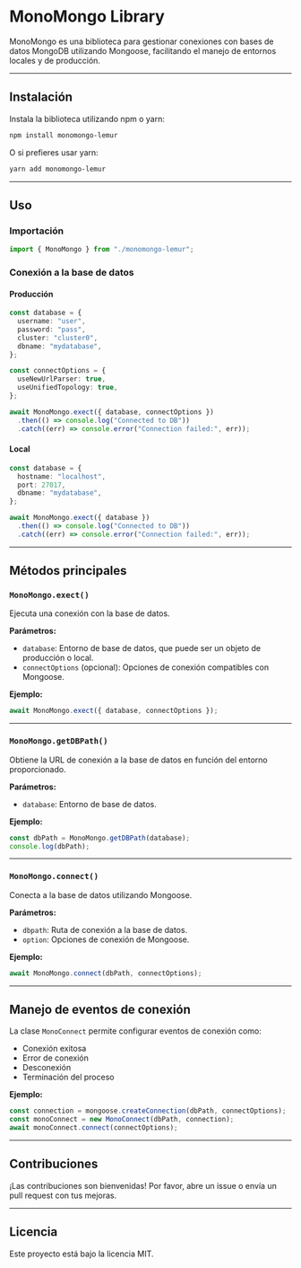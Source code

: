 # MonoMongo Library

MonoMongo es una biblioteca para gestionar conexiones con bases de datos MongoDB utilizando Mongoose, facilitando el manejo de entornos locales y de producción.

---

## Instalación

Instala la biblioteca utilizando npm o yarn:

```bash
npm install monomongo-lemur
```

O si prefieres usar yarn:

```bash
yarn add monomongo-lemur
```

---

## Uso

### Importación

```typescript
import { MonoMongo } from "./monomongo-lemur";
```

### Conexión a la base de datos

#### Producción

```typescript
const database = {
  username: "user",
  password: "pass",
  cluster: "cluster0",
  dbname: "mydatabase",
};

const connectOptions = {
  useNewUrlParser: true,
  useUnifiedTopology: true,
};

await MonoMongo.exect({ database, connectOptions })
  .then(() => console.log("Connected to DB"))
  .catch((err) => console.error("Connection failed:", err));
```

#### Local

```typescript
const database = {
  hostname: "localhost",
  port: 27017,
  dbname: "mydatabase",
};

await MonoMongo.exect({ database })
  .then(() => console.log("Connected to DB"))
  .catch((err) => console.error("Connection failed:", err));
```

---

## Métodos principales

### `MonoMongo.exect()`

Ejecuta una conexión con la base de datos.

**Parámetros:**

- `database`: Entorno de base de datos, que puede ser un objeto de producción o local.
- `connectOptions` (opcional): Opciones de conexión compatibles con Mongoose.

**Ejemplo:**

```typescript
await MonoMongo.exect({ database, connectOptions });
```

---

### `MonoMongo.getDBPath()`

Obtiene la URL de conexión a la base de datos en función del entorno proporcionado.

**Parámetros:**

- `database`: Entorno de base de datos.

**Ejemplo:**

```typescript
const dbPath = MonoMongo.getDBPath(database);
console.log(dbPath);
```

---

### `MonoMongo.connect()`

Conecta a la base de datos utilizando Mongoose.

**Parámetros:**

- `dbpath`: Ruta de conexión a la base de datos.
- `option`: Opciones de conexión de Mongoose.

**Ejemplo:**

```typescript
await MonoMongo.connect(dbPath, connectOptions);
```

---

## Manejo de eventos de conexión

La clase `MonoConnect` permite configurar eventos de conexión como:

- Conexión exitosa
- Error de conexión
- Desconexión
- Terminación del proceso

**Ejemplo:**

```typescript
const connection = mongoose.createConnection(dbPath, connectOptions);
const monoConnect = new MonoConnect(dbPath, connection);
await monoConnect.connect(connectOptions);
```

---

## Contribuciones

¡Las contribuciones son bienvenidas! Por favor, abre un issue o envía un pull request con tus mejoras.

---

## Licencia

Este proyecto está bajo la licencia MIT.
